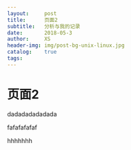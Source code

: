 ```yaml
---
layout:     post
title:      页面2
subtitle:   分析与我的记录
date:       2018-05-3
author:     XS
header-img: img/post-bg-unix-linux.jpg
catalog:    true
tags:      
---
```


# 页面2

dadadadadadada

fafafafafaf

hhhhhhh